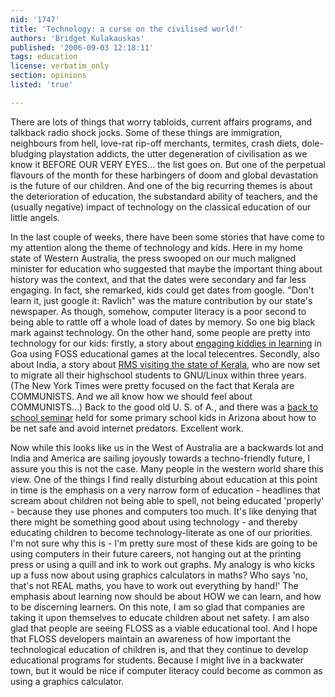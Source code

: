 ```yaml
---
nid: '1747'
title: 'Technology: a curse on the civilised world!'
authors: 'Bridget Kulakauskas'
published: '2006-09-03 12:18:11'
tags: education
license: verbatim_only
section: opinions
listed: 'true'

---
```

There are lots of things that worry tabloids, current affairs programs, and talkback radio shock jocks. Some of these things are immigration, neighbours from hell, love-rat rip-off merchants, termites, crash diets, dole-bludging playstation addicts, the utter degeneration of civilisation as we know it BEFORE OUR VERY EYES... the list goes on. But one of the perpetual flavours of the month for these harbingers of doom and global devastation is the future of our children. And one of the big recurring themes is about the deterioration of education, the substandard ability of teachers, and the (usually negative) impact of technology on the classical education of our little angels.

In the last couple of weeks, there have been some stories that have come to my attention along the theme of technology and kids. Here in my home state of Western Australia, the press swooped on our much maligned minister for education who suggested that maybe the important thing about history was the context, and that the dates were secondary and far less engaging. In fact, she remarked, kids could get dates from google. "Don't learn it, just google it: Ravlich" was the mature contribution by our state's newspaper. As though, somehow, computer literacy is a poor second to being able to rattle off a whole load of dates by memory. So one big black mark against technology. On the other hand, some people are pretty into technology for our kids: firstly, a story about [ engaging kiddies in learning](http://www.apc.org/english/news/index.shtml?x=5039199) in Goa using FOSS educational games at the local telecentres. Secondly, also about India, a story about [ RMS visiting the state of Kerala](http://www.financialexpress.com/latest_full_story.php?content_id=138497), who are now set to migrate all their highschool students to GNU/Linux within three years. (The New York Times were pretty focused on the fact that Kerala are COMMUNISTS. And we all know how we should feel about COMMUNISTS...) Back to the good old U. S. of A., and there was a [ back to school seminar](http://www.azcentral.com/arizonarepublic/local/articles/0823internetsafety0823.html) held for some primary school kids in Arizona about how to be net safe and avoid internet predators. Excellent work.

Now while this looks like us in the West of Australia are a backwards lot and India and America are sailing joyously towards a techno-friendly future, I assure you this is not the case. Many people in the western world share this view. One of the things I find really disturbing about education at this point in time is the emphasis on a very narrow form of education - headlines that scream about children not being able to spell, not being educated 'properly' - because they use phones and computers too much. It's like denying that there might be something good about using technology - and thereby educating children to become technology-literate as one of our priorities. I'm not sure why this is - I'm pretty sure most of these kids are going to be using computers in their future careers, not hanging out at the printing press or using a quill and ink to work out graphs. My analogy is who kicks up a fuss now about using graphics calculators in maths? Who says 'no, that's not REAL maths, you have to work out everything by hand!' The emphasis about learning now should be about HOW we can learn, and how to be discerning learners. On this note, I am so glad that companies are taking it upon themselves to educate children about net safety. I am also glad that people are seeing FLOSS as a viable educational tool. And I hope that FLOSS developers maintain an awareness of how important the technological education of children is, and that they continue to develop educational programs for students. Because I might live in a backwater town, but it would be nice if computer literacy could become as common as using a graphics calculator.

